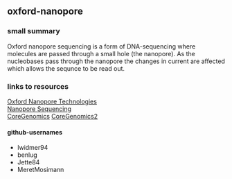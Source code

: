 ## oxford-nanopore

### small summary
Oxford nanopore sequencing is a form of DNA-sequencing where molecules are passed through
a small hole (the nanopore). As the nucleobases pass through the nanopore the changes in current
are affected which allows the sequnce to be read out. 

### links to resources 
[Oxford Nanopore Technologies](https://nanoporetech.com/how-it-works)    
[Nanopore Sequencing](https://en.wikipedia.org/wiki/Nanopore_sequencing)  
[CoreGenomics](http://core-genomics.blogspot.com/2012/01/how-does-nanopore-sequencer-work.html?m=1)
[CoreGenomics2](http://core-genomics.blogspot.com/2012/01/nanopore-sequencing-is-hype-about-to.html)

#### github-usernames
* lwidmer94
* benlug
* Jette84
* MeretMosimann
